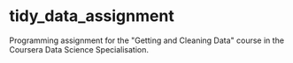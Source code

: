 # tidy_data_assignment
Programming assignment for the "Getting and Cleaning Data" course in the Coursera Data Science Specialisation.
